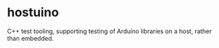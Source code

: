 # hostuino
C++ test tooling, supporting testing of Arduino libraries on a host, rather than embedded.
